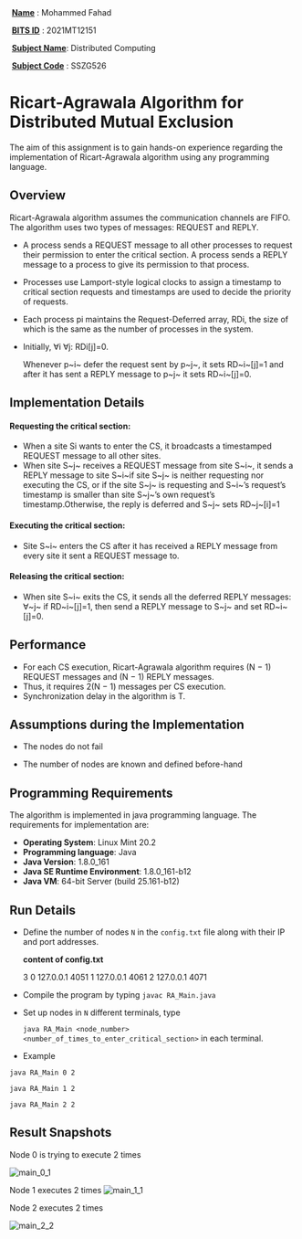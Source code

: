 ​					                         

​                                                                 						  **<u>Name</u>**              : Mohammed Fahad

​											                           <u>**BITS ID**</u>             : 2021MT12151

​														   <u>**Subject Name**</u>: Distributed Computing

​                      											     <u>**Subject Code**</u>  : SSZG526




# Ricart-Agrawala Algorithm for Distributed Mutual Exclusion

The aim of this assignment is to gain hands-on experience regarding the implementation of Ricart-Agrawala algorithm using any programming language.

## Overview

Ricart-Agrawala algorithm assumes the communication channels are FIFO. The algorithm uses two types of messages: REQUEST and REPLY.

* A process sends a REQUEST message to all other processes to request their permission to enter the critical section. A process sends a REPLY message to a process to give its permission to that process.

* Processes use Lamport-style logical clocks to assign a timestamp to critical section requests and timestamps are used to decide the priority of requests.

* Each process pi maintains the Request-Deferred array, RDi, the size of which is the same as the number of processes in the system.

* Initially, ∀i ∀j: RDi[j]=0. 

  Whenever p~i~ defer the request sent by p~j~, it sets RD~i~[j]=1 and after it has sent a REPLY message to p~j~
  it sets RD~i~[j]=0.

## Implementation Details

#### **Requesting the critical section:**

* When a site Si wants to enter the CS, it broadcasts a timestamped REQUEST message to all other sites.
* When site S~j~ receives a REQUEST message from site S~i~, it sends a REPLY message to site S~i~if site S~j~
  is neither requesting nor executing the CS, or if the site S~j~ is requesting and S~i~’s request’s
  timestamp is smaller than site S~j~’s own request’s timestamp.Otherwise, the reply is deferred and S~j~ sets RD~j~[i]=1

#### **Executing the critical section:**

* Site S~i~ enters the CS after it has received a REPLY message from every site it sent a REQUEST message to.

#### **Releasing the critical section:**

* When site S~i~ exits the CS, it sends all the deferred REPLY messages: ∀~j~ if RD~i~[j]=1, then send a REPLY message to S~j~ and set RD~i~[j]=0.

## Performance

* For each CS execution, Ricart-Agrawala algorithm requires (N − 1) REQUEST messages and (N − 1) REPLY messages.
* Thus, it requires 2(N − 1) messages per CS execution.
* Synchronization delay in the algorithm is T.



## Assumptions during the Implementation

* The nodes do not fail

* The number of nodes are known and defined before-hand



## Programming Requirements

The algorithm is implemented in java programming language. The requirements for implementation are:

* **Operating System**: Linux Mint 20.2
* **Programming language**:  Java
* **Java Version**: 1.8.0_161
* **Java SE Runtime Environment**: 1.8.0_161-b12
* **Java VM**: 64-bit Server (build 25.161-b12)



## Run Details

* Define the number of nodes `N` in the `config.txt` file along with their IP and port addresses.

  **content of config.txt**

  3
  0 127.0.0.1 4051
  1 127.0.0.1 4061
  2 127.0.0.1 4071

* Compile the program by typing `javac RA_Main.java`

* Set up nodes in `N` different terminals, type

   `java RA_Main <node_number> <number_of_times_to_enter_critical_section>` in each terminal.

* Example
```
java RA_Main 0 2
```
```
java RA_Main 1 2
```
```
java RA_Main 2 2
```

## Result Snapshots


Node 0 is trying to execute 2 times

![main_0_1](https://user-images.githubusercontent.com/36969182/140068948-fd8cd5bf-b689-4390-9eef-5d4970df3af7.png)



Node 1 executes 2 times
![main_1_1](https://user-images.githubusercontent.com/36969182/140069162-153f8136-64b1-49a3-ab2f-4ec5638481c6.png)

 
Node 2 executes 2 times

![main_2_2](https://user-images.githubusercontent.com/36969182/140069199-d9508b3d-16cd-42ba-a3fb-51414f7898d5.png)




